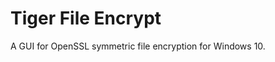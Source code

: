 Tiger File Encrypt
==============================

A GUI for OpenSSL symmetric file encryption for Windows 10.
